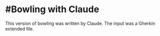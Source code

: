 # #Bowling with Claude

This version of bowling was written by Claude.   The input was a Gherkin extended file.  
